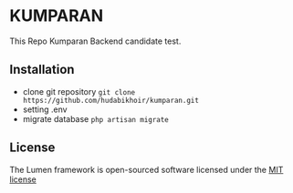 # KUMPARAN

This Repo Kumparan Backend candidate test.

## Installation

- clone git repository
``git clone https://github.com/hudabikhoir/kumparan.git``
- setting .env 
- migrate database 
``php artisan migrate``

## License

The Lumen framework is open-sourced software licensed under the [MIT license](http://opensource.org/licenses/MIT)
